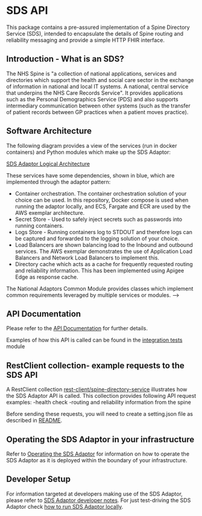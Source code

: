 # SDS API

This package contains a pre-assured implementation of a Spine Directory Service (SDS), intended to encapsulate the details of Spine routing and reliability messaging and provide a simple HTTP FHIR interface.

## Introduction - What is an SDS?

The NHS Spine is "a collection of national applications, services and directories which support the health and social care sector in the
exchange of information in national and local IT systems. A national, central service that underpins the NHS Care Records Service".
It provides applications such as the Personal Demographics Service (PDS) and also supports intermediary communication between other systems
(such as the transfer of patient records between GP practices when a patient moves practice).

## Software Architecture

The following diagram provides a view of the services (run in docker containers) and Python modules which make up the SDS Adaptor:

<!-- TODO change link -->
[SDS Adaptor Logical Architecture](../documentation/MHSLogicalArchitecture.pdf)

These services have some dependencies, shown in blue, which are implemented through the adaptor pattern:
- Container orchestration. The container orchestration solution of your choice can be used. In this repository, Docker compose is used when running
the adaptor locally, and ECS, Fargate and ECR are used by the AWS exemplar architecture.
- Secret Store - Used to safely inject secrets such as passwords into running containers.
- Logs Store - Running containers log to STDOUT and therefore logs can be captured and forwarded to the logging solution of your choice.
- Load Balancers are shown balancing load to the Inbound and outbound services. The AWS exemplar demonstrates the use of Application Load Balancers and
Network Load Balancers to implement this.
- Directory cache which acts as a cache for frequently requested routing and reliability information. This has been implemented using Apigee Edge as response cache.

The National Adaptors Common Module provides classes which implement common requirements leveraged by multiple services or modules. -->

## API Documentation

Please refer to the [API Documentation](spine-directory-service-api.yaml) for further details.

Examples of how this API is called can be found in the [integration tests](../integration-tests) module

## RestClient collection- example requests to the SDS API

A RestClient collection [rest-client/spine-directory-service](../rest-client/spine-directory-service) illustrates how the SDS Adaptor API
is called. This collection provides following API request examples:
-health check
-routing and reliability information from the spine

Before sending these requests, you will need to create a setting.json file as described in [README](../rest-client/README.md).

## Operating the SDS Adaptor in your infrastructure

Refer to [Operating the SDS Adaptor](operating-sds-adaptor.md) for information on how to operate the SDS Adaptor as it is deployed
within the boundary of your infrastructure.

## Developer Setup

For information targeted at developers making use of the SDS Adaptor, please refer to [SDS Adaptor developer notes](sds-adaptor-dev-notes.md).
For just test-driving the SDS Adaptor check [how to run SDS Adaptor locally](running-sds-adaptor-locally.md).

